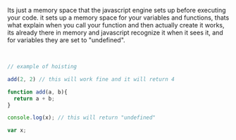 Its just a memory space that the javascript engine sets up before executing your code. it sets up a memory space for your variables and functions, thats what explain when you call your function and then actually create it works, its already there in memory and javascript recognize it when it sees it, and for variables they are set to "undefined".

</br>

```js
// example of hoisting

add(2, 2) // this will work fine and it will return 4

function add(a, b){
  return a + b;
}

console.log(x); // this will return "undefined" 

var x;
```
